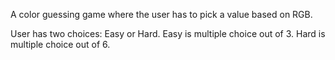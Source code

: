 A color guessing game where the user has to pick a value based on RGB.

User has two choices: Easy or Hard.
Easy is multiple choice out of 3.
Hard is multiple choice out of 6.
